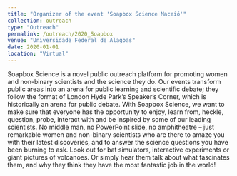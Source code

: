 ```yaml
---
title: "Organizer of the event 'Soapbox Science Maceió'"
collection: outreach
type: "Outreach"
permalink: /outreach/2020_Soapbox
venue: "Universidade Federal de Alagoas"
date: 2020-01-01
location: "Virtual"
---
```


Soapbox Science is a novel public outreach platform for promoting women and non-binary scientists and the science they do. Our events transform public areas into an arena for public learning and scientific debate; they follow the format of London Hyde Park’s Speaker’s Corner, which is historically an arena for public debate. With Soapbox Science, we want to make sure that everyone has the opportunity to enjoy, learn from, heckle, question, probe, interact with and be inspired by some of our leading scientists. No middle man, no PowerPoint slide, no amphitheatre – just remarkable women and non-binary scientists who are there to amaze you with their latest discoveries, and to answer the science questions you have been burning to ask. Look out for bat simulators, interactive experiments or giant pictures of volcanoes. Or simply hear them talk about what fascinates them, and why they think they have the most fantastic job in the world!
